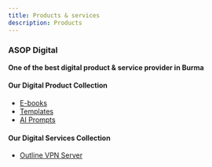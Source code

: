 ```yaml
---
title: Products & services
description: Products
---
```


### ASOP Digital
**One of the best digital product & service provider in Burma**

#### Our Digital Product Collection 
- [E-books](./ebooks/)
- [Templates](./Templates/)
- [AI Prompts](./AI%20Prompts/)



#### Our Digital Services Collection
- [Outline VPN Server](./vpn/)


